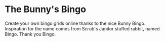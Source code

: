 The Bunny's Bingo
===============

Create your own bingo grids online thanks to the nice Bunny Bingo. Inspiration for the name comes from Scrub's Janitor stuffed rabbit, named Bingo. Thank you Bingo.
